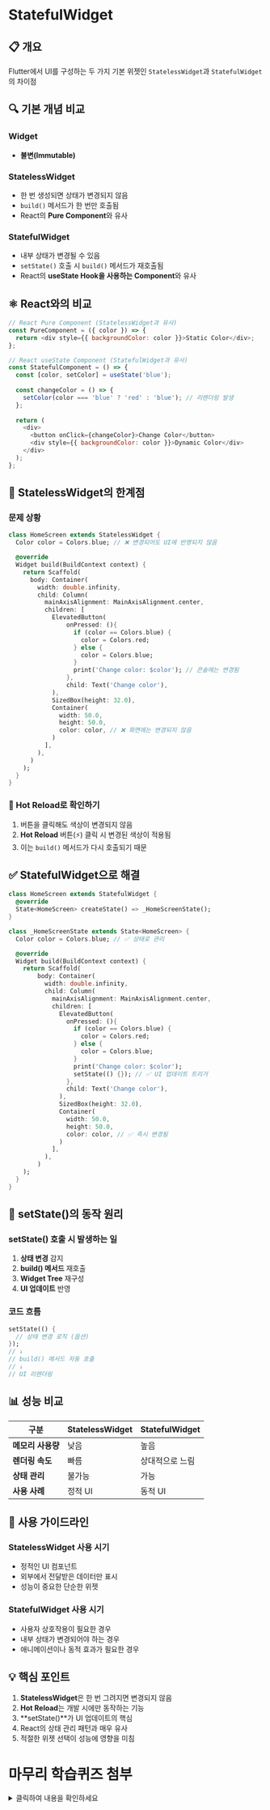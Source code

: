 # StatefulWidget

## 📋 개요

Flutter에서 UI를 구성하는 두 가지 기본 위젯인 `StatelessWidget`과 `StatefulWidget`의 차이점

## 🔍 기본 개념 비교

### Widget
- **불변(Immutable)**

### StatelessWidget
- 한 번 생성되면 상태가 변경되지 않음
- `build()` 메서드가 한 번만 호출됨
- React의 **Pure Component**와 유사

### StatefulWidget
- 내부 상태가 변경될 수 있음
- `setState()` 호출 시 `build()` 메서드가 재호출됨
- React의 **useState Hook을 사용하는 Component**와 유사

## ⚛️ React와의 비교

```javascript
// React Pure Component (StatelessWidget과 유사)
const PureComponent = ({ color }) => {
  return <div style={{ backgroundColor: color }}>Static Color</div>;
};

// React useState Component (StatefulWidget과 유사)
const StatefulComponent = () => {
  const [color, setColor] = useState('blue');
  
  const changeColor = () => {
    setColor(color === 'blue' ? 'red' : 'blue'); // 리렌더링 발생
  };
  
  return (
    <div>
      <button onClick={changeColor}>Change Color</button>
      <div style={{ backgroundColor: color }}>Dynamic Color</div>
    </div>
  );
};
```

## 🚫 StatelessWidget의 한계점

### 문제 상황
```dart
class HomeScreen extends StatelessWidget {
  Color color = Colors.blue; // ❌ 변경되어도 UI에 반영되지 않음

  @override
  Widget build(BuildContext context) {
    return Scaffold(
      body: Container(
        width: double.infinity,
        child: Column(
          mainAxisAlignment: MainAxisAlignment.center,
          children: [
            ElevatedButton(
                onPressed: (){
                  if (color == Colors.blue) {
                    color = Colors.red;
                  } else {
                    color = Colors.blue;
                  }
                  print('Change color: $color'); // 콘솔에는 변경됨
                },
                child: Text('Change color'),
            ),
            SizedBox(height: 32.0),
            Container(
              width: 50.0,
              height: 50.0,
              color: color, // ❌ 화면에는 변경되지 않음
            )
          ],
        ),
      )
    );
  }
}
```

### 🔧 Hot Reload로 확인하기
1. 버튼을 클릭해도 색상이 변경되지 않음
2. **Hot Reload** 버튼(⚡) 클릭 시 변경된 색상이 적용됨
3. 이는 `build()` 메서드가 다시 호출되기 때문

## ✅ StatefulWidget으로 해결

```dart
class HomeScreen extends StatefulWidget {
  @override
  State<HomeScreen> createState() => _HomeScreenState();
}

class _HomeScreenState extends State<HomeScreen> {
  Color color = Colors.blue; // ✅ 상태로 관리

  @override
  Widget build(BuildContext context) {
    return Scaffold(
        body: Container(
          width: double.infinity,
          child: Column(
            mainAxisAlignment: MainAxisAlignment.center,
            children: [
              ElevatedButton(
                onPressed: (){
                  if (color == Colors.blue) {
                    color = Colors.red;
                  } else {
                    color = Colors.blue;
                  }
                  print('Change color: $color');
                  setState(() {}); // ✅ UI 업데이트 트리거
                },
                child: Text('Change color'),
              ),
              SizedBox(height: 32.0),
              Container(
                width: 50.0,
                height: 50.0,
                color: color, // ✅ 즉시 변경됨
              )
            ],
          ),
        )
    );
  }
}
```

## 🔄 setState()의 동작 원리

### setState() 호출 시 발생하는 일
1. **상태 변경** 감지
2. **build() 메서드** 재호출
3. **Widget Tree** 재구성
4. **UI 업데이트** 반영

### 코드 흐름
```dart
setState(() {
  // 상태 변경 로직 (옵션)
}); 
// ↓
// build() 메서드 자동 호출
// ↓  
// UI 리렌더링
```

## 📊 성능 비교

| 구분 | StatelessWidget | StatefulWidget |
|------|-----------------|----------------|
| **메모리 사용량** | 낮음 | 높음 |
| **렌더링 속도** | 빠름 | 상대적으로 느림 |
| **상태 관리** | 불가능 | 가능 |
| **사용 사례** | 정적 UI | 동적 UI |

## 🎯 사용 가이드라인

### StatelessWidget 사용 시기
- 정적인 UI 컴포넌트
- 외부에서 전달받은 데이터만 표시
- 성능이 중요한 단순한 위젯

### StatefulWidget 사용 시기
- 사용자 상호작용이 필요한 경우
- 내부 상태가 변경되어야 하는 경우
- 애니메이션이나 동적 효과가 필요한 경우

## 💡 핵심 포인트

1. **StatelessWidget**은 한 번 그려지면 변경되지 않음
2. **Hot Reload**는 개발 시에만 동작하는 기능
3. **setState()**가 UI 업데이트의 핵심
4. React의 상태 관리 패턴과 매우 유사
5. 적절한 위젯 선택이 성능에 영향을 미침

# 마무리 학습퀴즈 첨부
<details><summary>클릭하여 내용을 확인하세요</summary>
  
### 1. Flutter 위젯 속성이 바뀌면 왜 새 위젯을 만들까요?
1. 불변성 때문
2. 메모리 효율 때문
3. 애니메이션 효과 때문
4. 보안 기능 때문

### 2. 사용자 상호작용 등으로 동적 UI 변화가 필요한 위젯은?
1. Stateless Widget
2. Stateful Widget
3. Immutable Widget
4. Function Widget

### 3. Stateful Widget을 만들 때 일반적으로 정의하는 클래스는 몇 개인가요?
1. 한 개
2. 두 개
3. 세 개
4. 필요한 만큼 자유롭게

### 4. Stateful Widget에서 내부 상태가 변경되어 UI 업데이트가 필요함을 알리는 함수는?
1. `updateState()`
2. `build()`
3. `setState()`
4. `refresh()`

### 5. Stateful Widget의 State 클래스에서 `setState()` 함수를 호출하면 주로 어떤 일이 발생하나요?
1. 위젯이 삭제됨
2. build 함수가 다시 실행
3. 앱이 재시작
4. 메모리가 초기화
</details>
